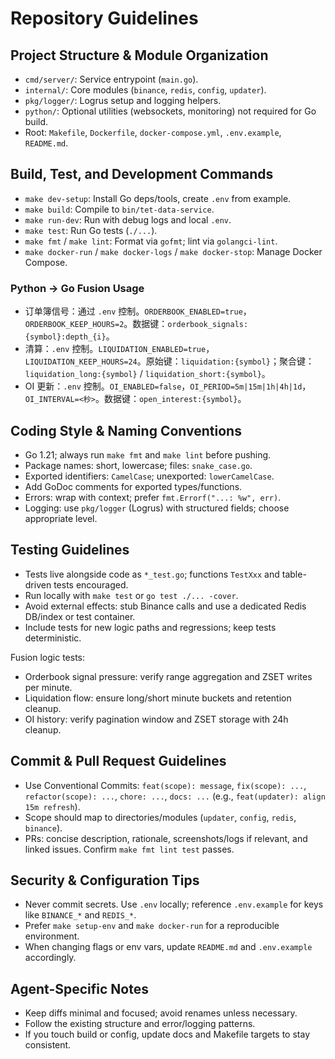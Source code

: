 # Repository Guidelines

## Project Structure & Module Organization
- `cmd/server/`: Service entrypoint (`main.go`).
- `internal/`: Core modules (`binance`, `redis`, `config`, `updater`).
- `pkg/logger/`: Logrus setup and logging helpers.
- `python/`: Optional utilities (websockets, monitoring) not required for Go build.
- Root: `Makefile`, `Dockerfile`, `docker-compose.yml`, `.env.example`, `README.md`.

## Build, Test, and Development Commands
- `make dev-setup`: Install Go deps/tools, create `.env` from example.
- `make build`: Compile to `bin/tet-data-service`.
- `make run-dev`: Run with debug logs and local `.env`.
- `make test`: Run Go tests (`./...`).
- `make fmt` / `make lint`: Format via `gofmt`; lint via `golangci-lint`.
- `make docker-run` / `make docker-logs` / `make docker-stop`: Manage Docker Compose.

### Python → Go Fusion Usage
- 订单簿信号：通过 `.env` 控制。`ORDERBOOK_ENABLED=true`，`ORDERBOOK_KEEP_HOURS=2`。数据键：`orderbook_signals:{symbol}:depth_{i}`。
- 清算：`.env` 控制。`LIQUIDATION_ENABLED=true`，`LIQUIDATION_KEEP_HOURS=24`。原始键：`liquidation:{symbol}`；聚合键：`liquidation_long:{symbol}` / `liquidation_short:{symbol}`。
- OI 更新：`.env` 控制。`OI_ENABLED=false`，`OI_PERIOD=5m|15m|1h|4h|1d`，`OI_INTERVAL=<秒>`。数据键：`open_interest:{symbol}`。

## Coding Style & Naming Conventions
- Go 1.21; always run `make fmt` and `make lint` before pushing.
- Package names: short, lowercase; files: `snake_case.go`.
- Exported identifiers: `CamelCase`; unexported: `lowerCamelCase`.
- Add GoDoc comments for exported types/functions.
- Errors: wrap with context; prefer `fmt.Errorf("...: %w", err)`.
- Logging: use `pkg/logger` (Logrus) with structured fields; choose appropriate level.

## Testing Guidelines
- Tests live alongside code as `*_test.go`; functions `TestXxx` and table-driven tests encouraged.
- Run locally with `make test` or `go test ./... -cover`.
- Avoid external effects: stub Binance calls and use a dedicated Redis DB/index or test container.
- Include tests for new logic paths and regressions; keep tests deterministic.

Fusion logic tests:
- Orderbook signal pressure: verify range aggregation and ZSET writes per minute.
- Liquidation flow: ensure long/short minute buckets and retention cleanup.
- OI history: verify pagination window and ZSET storage with 24h cleanup.

## Commit & Pull Request Guidelines
- Use Conventional Commits: `feat(scope): message`, `fix(scope): ...`, `refactor(scope): ...`, `chore: ...`, `docs: ...` (e.g., `feat(updater): align 15m refresh`).
- Scope should map to directories/modules (`updater`, `config`, `redis`, `binance`).
- PRs: concise description, rationale, screenshots/logs if relevant, and linked issues. Confirm `make fmt lint test` passes.

## Security & Configuration Tips
- Never commit secrets. Use `.env` locally; reference `.env.example` for keys like `BINANCE_*` and `REDIS_*`.
- Prefer `make setup-env` and `make docker-run` for a reproducible environment.
- When changing flags or env vars, update `README.md` and `.env.example` accordingly.

## Agent-Specific Notes
- Keep diffs minimal and focused; avoid renames unless necessary.
- Follow the existing structure and error/logging patterns.
- If you touch build or config, update docs and Makefile targets to stay consistent.
